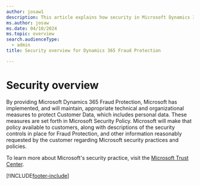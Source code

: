 ```yaml
---
author: josaw1
description: This article explains how security in Microsoft Dynamics 365 Fraud Protection is implemented.
ms.author: josaw
ms.date: 04/10/2024
ms.topic: overview
search.audienceType:
  - admin
title: Security overview for Dynamics 365 Fraud Protection

---
```


# Security overview 
By providing Microsoft Dynamics 365 Fraud Protection, Microsoft has implemented, and will maintain, appropriate technical and organizational measures to protect Customer Data, which includes personal data. These measures are set forth in Microsoft Security Policy. Microsoft will make that policy available to customers, along with descriptions of the security controls in place for Fraud Protection, and other information reasonably requested by the customer regarding Microsoft security practices and policies. 

To learn more about Microsoft's security practice, visit the [Microsoft Trust Center](https://www.microsoft.com/en-us/trust-center). 



[!INCLUDE[footer-include](includes/footer-banner.md)]
